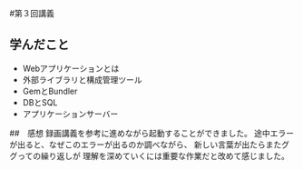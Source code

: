 #第３回講義

## 学んだこと
- Webアプリケーションとは
- 外部ライブラリと構成管理ツール
- GemとBundler
- DBとSQL
- アプリケーションサーバー



##　感想
録画講義を参考に進めながら起動することができました。
途中エラーが出ると、なぜこのエラーが出るのか調べながら、
新しい言葉が出たらまたググっての繰り返しが
理解を深めていくには重要な作業だと改めて感じました。